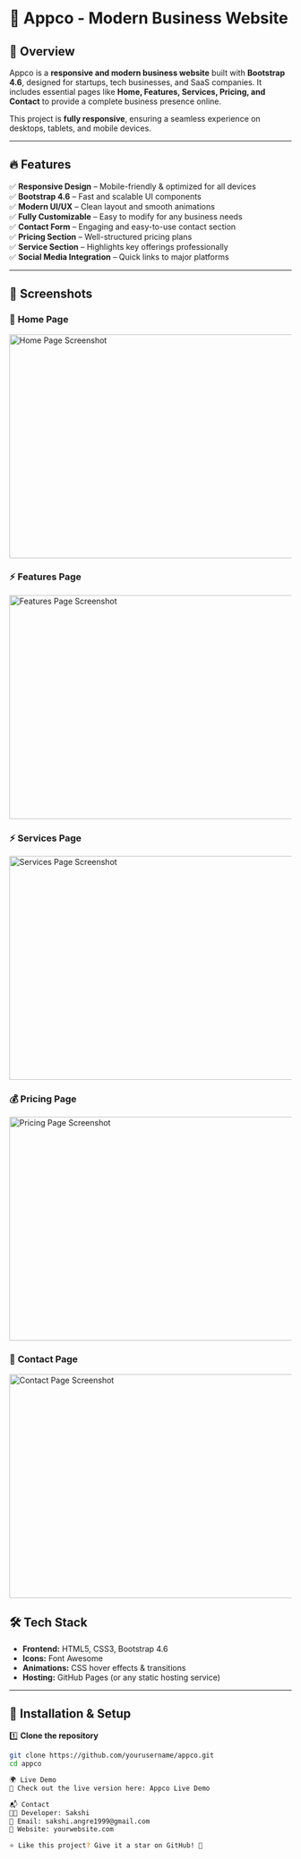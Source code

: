 # 🚀 Appco - Modern Business Website  

## 🌟 Overview  
Appco is a **responsive and modern business website** built with **Bootstrap 4.6**, designed for startups, tech businesses, and SaaS companies. It includes essential pages like **Home, Features, Services, Pricing, and Contact** to provide a complete business presence online.  

This project is **fully responsive**, ensuring a seamless experience on desktops, tablets, and mobile devices.  

---

## 🔥 Features  

✅ **Responsive Design** – Mobile-friendly & optimized for all devices  
✅ **Bootstrap 4.6** – Fast and scalable UI components  
✅ **Modern UI/UX** – Clean layout and smooth animations  
✅ **Fully Customizable** – Easy to modify for any business needs  
✅ **Contact Form** – Engaging and easy-to-use contact section  
✅ **Pricing Section** – Well-structured pricing plans  
✅ **Service Section** – Highlights key offerings professionally  
✅ **Social Media Integration** – Quick links to major platforms  

---

## 📸 Screenshots  

### 🎨 **Home Page**  
<img src="screenshots.pic1.png" width="800" height="400" alt="Home Page Screenshot">

### ⚡ **Features Page**  
<img src="screenshots.pic2.png" width="800" height="400" alt="Features Page Screenshot">

### ⚡ **Services Page**  
<img src="screenshots.pic3.png" width="800" height="400" alt="Services Page Screenshot">

### 💰 **Pricing Page**  
<img src="screenshots.pic4.png" width="800" height="400" alt="Pricing Page Screenshot">

### 📩 **Contact Page**  
<img src="screenshots.pic5.png" width="800" height="400" alt="Contact Page Screenshot">


## 🛠️ Tech Stack  

- **Frontend:** HTML5, CSS3, Bootstrap 4.6  
- **Icons:** Font Awesome  
- **Animations:** CSS hover effects & transitions  
- **Hosting:** GitHub Pages (or any static hosting service)  

---

## 🚀 Installation & Setup  

1️⃣ **Clone the repository**  
```sh
git clone https://github.com/yourusername/appco.git
cd appco

🌍 Live Demo
🔗 Check out the live version here: Appco Live Demo

📬 Contact
👨‍💻 Developer: Sakshi
📧 Email: sakshi.angre1999@gmail.com
🔗 Website: yourwebsite.com

⭐ Like this project? Give it a star on GitHub! 🌟